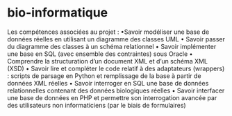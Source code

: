 # bio-informatique

Les compétences associées au projet : 
•Savoir modéliser une base de données réelles en utilisant un diagramme des classes UML
• Savoir passer du diagramme des classes à un schéma relationnel
• Savoir implémenter une base en SQL (avec ensemble des contraintes) sous Oracle
• Comprendre la structuration d’un document XML et d’un schéma XML (XSD)
• Savoir lire et compléter le code relatif à des adaptateurs (wrappers) : scripts de parsage en Python et
remplissage de la base à partir de données XML réelles
• Savoir interroger en SQL une base de données relationnelles contenant des données biologiques
réelles
• Savoir interfacer une base de données en PHP et permettre son interrogation avancée par des
utilisateurs non informaticiens (par le biais de formulaires)
